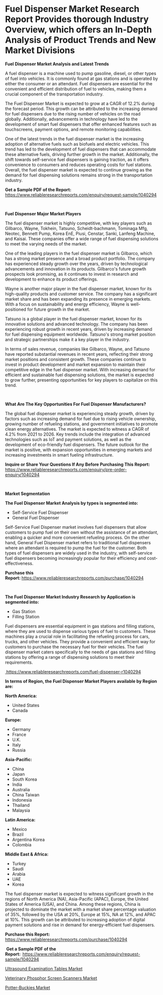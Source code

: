 <p><h1>Fuel Dispenser Market Research Report Provides thorough Industry Overview, which offers an In-Depth Analysis of Product Trends and New Market Divisions</h1></p><p><strong>Fuel Dispenser Market Analysis and Latest Trends</strong></p>
<p><p>A fuel dispenser is a machine used to pump gasoline, diesel, or other types of fuel into vehicles. It is commonly found at gas stations and is operated by either the consumer or an attendant. Fuel dispensers are essential for the convenient and efficient distribution of fuel to vehicles, making them a crucial component of the transportation industry.</p><p>The Fuel Dispenser Market is expected to grow at a CAGR of 12.2% during the forecast period. This growth can be attributed to the increasing demand for fuel dispensers due to the rising number of vehicles on the road globally. Additionally, advancements in technology have led to the development of smart fuel dispensers that offer enhanced features such as touchscreens, payment options, and remote monitoring capabilities.</p><p>One of the latest trends in the fuel dispenser market is the increasing adoption of alternative fuels such as biofuels and electric vehicles. This trend has led to the development of fuel dispensers that can accommodate these alternative fuels, driving further growth in the market. Additionally, the shift towards self-service fuel dispensers is gaining traction, as it offers convenience to consumers and reduces operating costs for fuel stations. Overall, the fuel dispenser market is expected to continue growing as the demand for fuel dispensing solutions remains strong in the transportation industry.</p></p>
<p><strong>Get a Sample PDF of the Report:&nbsp;</strong> <a href="https://www.reliableresearchreports.com/enquiry/request-sample/1040294">https://www.reliableresearchreports.com/enquiry/request-sample/1040294</a></p>
<p>&nbsp;</p>
<p><strong>Fuel Dispenser Major Market Players</strong></p>
<p><p>The fuel dispenser market is highly competitive, with key players such as Gilbarco, Wayne, Tokhein, Tatsuno, Scheidt-bachmann, Tominaga Mfg, Neotec, Bennett Pump, Korea EnE, Piusi, Censtar, Sanki, Lanfeng Machine, and Kaisai. These companies offer a wide range of fuel dispensing solutions to meet the varying needs of the market.</p><p>One of the leading players in the fuel dispenser market is Gilbarco, which has a strong market presence and a broad product portfolio. The company has experienced steady growth over the years, driven by technological advancements and innovation in its products. Gilbarco's future growth prospects look promising, as it continues to invest in research and development to enhance its product offerings.</p><p>Wayne is another major player in the fuel dispenser market, known for its high-quality products and customer service. The company has a significant market share and has been expanding its presence in emerging markets. With a focus on sustainability and energy efficiency, Wayne is well-positioned for future growth in the market.</p><p>Tatsuno is a global player in the fuel dispenser market, known for its innovative solutions and advanced technology. The company has been experiencing robust growth in recent years, driven by increasing demand for fuel dispensing equipment worldwide. Tatsuno's strong market position and strategic partnerships make it a key player in the industry.</p><p>In terms of sales revenue, companies like Gilbarco, Wayne, and Tatsuno have reported substantial revenues in recent years, reflecting their strong market positions and consistent growth. These companies continue to invest in product development and market expansion to maintain their competitive edge in the fuel dispenser market. With increasing demand for efficient and sustainable fuel dispensing solutions, the market is expected to grow further, presenting opportunities for key players to capitalize on this trend.</p></p>
<p>&nbsp;</p>
<p><strong>What Are The Key Opportunities For Fuel Dispenser Manufacturers?</strong></p>
<p><p>The global fuel dispenser market is experiencing steady growth, driven by factors such as increasing demand for fuel due to rising vehicle ownership, growing number of refueling stations, and government initiatives to promote clean energy alternatives. The market is expected to witness a CAGR of 4.2% from 2021 to 2026. Key trends include the integration of advanced technologies such as IoT and payment solutions, as well as the development of eco-friendly fuel dispensers. The future outlook for the market is positive, with expansion opportunities in emerging markets and increasing investments in smart fueling infrastructure.</p></p>
<p><strong>Inquire or Share Your Questions If Any Before Purchasing This Report:</strong> <a href="https://www.reliableresearchreports.com/enquiry/pre-order-enquiry/1040294">https://www.reliableresearchreports.com/enquiry/pre-order-enquiry/1040294</a></p>
<p>&nbsp;</p>
<p><strong>Market Segmentation</strong></p>
<p><strong>The Fuel Dispenser Market Analysis by types is segmented into:</strong></p>
<p><ul><li>Self-Service Fuel Dispenser</li><li>General Fuel Dispenser</li></ul></p>
<p><p>Self-Service Fuel Dispenser market involves fuel dispensers that allow customers to pump fuel on their own without the assistance of an attendant, enabling a quicker and more convenient refueling process. On the other hand, General Fuel Dispenser market refers to traditional fuel dispensers where an attendant is required to pump the fuel for the customer. Both types of fuel dispensers are widely used in the industry, with self-service fuel dispensers becoming increasingly popular for their efficiency and cost-effectiveness.</p></p>
<p><strong>Purchase this Report:&nbsp;</strong><a href="https://www.reliableresearchreports.com/purchase/1040294">https://www.reliableresearchreports.com/purchase/1040294</a></p>
<p>&nbsp;</p>
<p><strong>The Fuel Dispenser Market Industry Research by Application is segmented into:</strong></p>
<p><ul><li>Gas Station</li><li>Filling Station</li></ul></p>
<p><p>Fuel dispensers are essential equipment in gas stations and filling stations, where they are used to dispense various types of fuel to customers. These machines play a crucial role in facilitating the refueling process for cars, trucks, and other vehicles. They provide a convenient and efficient way for customers to purchase the necessary fuel for their vehicles. The fuel dispenser market caters specifically to the needs of gas stations and filling stations by offering a range of dispensing solutions to meet their requirements.</p></p>
<p><a href="https://www.reliableresearchreports.com/fuel-dispenser-r1040294">&nbsp;https://www.reliableresearchreports.com/fuel-dispenser-r1040294</a></p>
<p><strong>In terms of Region, the Fuel Dispenser Market Players available by Region are:</strong></p>
<p>
    <p> <strong> North America: </strong>
        <ul>
            <li>United States</li>
            <li>Canada</li>
        </ul>
        </p> 
    <p> <strong> Europe: </strong>
        <ul>
            <li>Germany</li>
            <li>France</li>
            <li>U.K.</li>
            <li>Italy</li>
            <li>Russia</li>
        </ul>
        </p> 
    <p> <strong> Asia-Pacific: </strong>
        <ul>
            <li>China</li>
            <li>Japan</li>
            <li>South Korea</li>
            <li>India</li>
            <li>Australia</li>
            <li>China Taiwan</li>
            <li>Indonesia</li>
            <li>Thailand</li>
            <li>Malaysia</li>
        </ul>
        </p> 
    <p> <strong> Latin America: </strong>
        <ul>
            <li>Mexico</li>
            <li>Brazil</li>
            <li>Argentina Korea</li>
            <li>Colombia</li>
        </ul>
        </p> 
    <p> <strong> Middle East & Africa: </strong>
        <ul>
            <li>Turkey</li>
            <li>Saudi</li>
            <li>Arabia</li>
            <li>UAE</li>
            <li>Korea</li>
        </ul>
    </p>
    </p>
<p><p>The fuel dispenser market is expected to witness significant growth in the regions of North America (NA), Asia-Pacific (APAC), Europe, the United States of America (USA), and China. Among these regions, China is projected to dominate the market with a market share percentage valuation of 35%, followed by the USA at 20%, Europe at 15%, NA at 12%, and APAC at 10%. This growth can be attributed to increasing adoption of digital payment solutions and rise in demand for energy-efficient fuel dispensers.</p></p>
<p><strong>Purchase this Report: </strong><a href="https://www.reliableresearchreports.com/purchase/1040294">https://www.reliableresearchreports.com/purchase/1040294</a></p>
<p>&nbsp;<strong>Get a Sample PDF of the Report:&nbsp;&nbsp;</strong><a href="https://www.reliableresearchreports.com/enquiry/request-sample/1040294">https://www.reliableresearchreports.com/enquiry/request-sample/1040294</a></p>
<p><strong></strong></p>
<p><p><a href="https://www.linkedin.com/pulse/ultrasound-examination-tables-market-size-trends-growth-kl7rf?trackingId=L94iDBzOhzhhmd6frkzMEQ%3D%3D">Ultrasound Examination Tables Market</a></p><p><a href="https://www.linkedin.com/pulse/veterinary-phosphor-screen-scanners-market-size-examines-its-xthbf?trackingId=TXzJJkFBYNPGoih%2FM4egnQ%3D%3D">Veterinary Phosphor Screen Scanners Market</a></p><p><a href="https://www.linkedin.com/pulse/potter-buckies-market-challenges-opportunities-growth-drivers-0q66f?trackingId=5iFWaWL9x%2BPpLyd7NipX2A%3D%3D">Potter-Buckies Market</a></p></p>